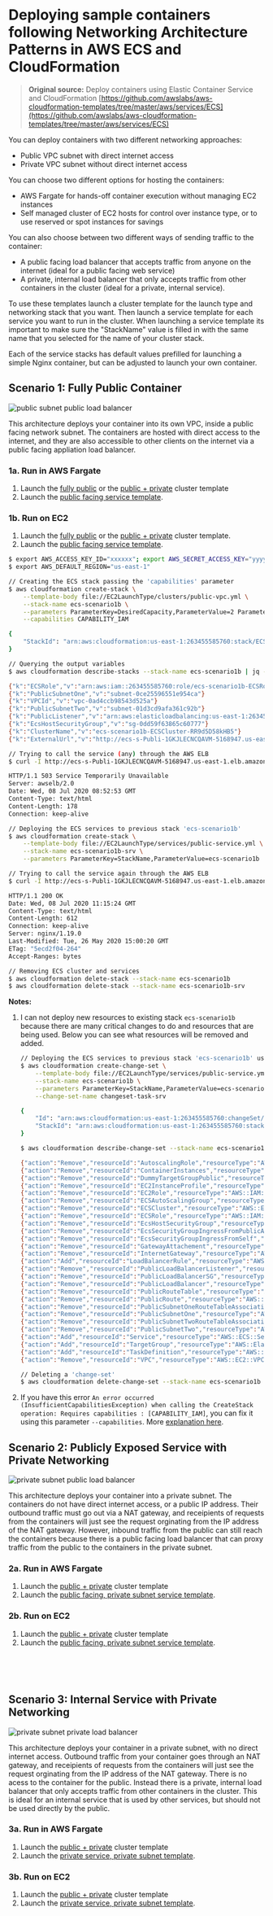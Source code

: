 # Deploying sample containers following Networking Architecture Patterns in AWS ECS and CloudFormation

> **Original source:**
> Deploy containers using Elastic Container Service and CloudFormation
> [https://github.com/awslabs/aws-cloudformation-templates/tree/master/aws/services/ECS](https://github.com/awslabs/aws-cloudformation-templates/tree/master/aws/services/ECS)

You can deploy containers with two different networking approaches:

- Public VPC subnet with direct internet access
- Private VPC subnet without direct internet access

You can choose two different options for hosting the containers:

- AWS Fargate for hands-off container execution without managing EC2 instances
- Self managed cluster of EC2 hosts for control over instance type, or to use reserved or spot instances for savings

You can also choose between two different ways of sending traffic to the container:

- A public facing load balancer that accepts traffic from anyone on the internet (ideal for a public facing web service)
- A private, internal load balancer that only accepts traffic from other containers in the cluster (ideal for a private, internal service).

To use these templates launch a cluster template for the launch type and networking stack that you want. Then launch a service template for each service you want to run in the cluster. When launching a service template its important to make sure the "StackName" value is filled in with the same name that you selected for the name of your cluster stack.

Each of the service stacks has default values prefilled for launching a simple Nginx container, but can be adjusted to launch your own container.

## Scenario 1: Fully Public Container

![public subnet public load balancer](images/public-task-public-loadbalancer.png)

This architecture deploys your container into its own VPC, inside a public facing network subnet. The containers are hosted with direct access to the internet, and they are also accessible to other clients on the internet via a public facing appliation load balancer.

### 1a. Run in AWS Fargate

1. Launch the [fully public](FargateLaunchType/clusters/public-vpc.yml) or the [public + private](FargateLaunchType/clusters/private-vpc.yml) cluster template
2. Launch the [public facing service template](FargateLaunchType/services/public-service.yml).

### 1b. Run on EC2

1. Launch the [fully public](EC2LaunchType/clusters/public-vpc.yml) or the [public + private](EC2LaunchType/clusters/private-vpc.yml) cluster template.
2. Launch the [public facing service template](EC2LaunchType/services/public-service.yml).

```sh
$ export AWS_ACCESS_KEY_ID="xxxxxx"; export AWS_SECRET_ACCESS_KEY="yyyyyyy"
$ export AWS_DEFAULT_REGION="us-east-1"

// Creating the ECS stack passing the 'capabilities' parameter 
$ aws cloudformation create-stack \
    --template-body file://EC2LaunchType/clusters/public-vpc.yml \
    --stack-name ecs-scenario1b \
    --parameters ParameterKey=DesiredCapacity,ParameterValue=2 ParameterKey=MaxSize,ParameterValue=3 ParameterKey=InstanceType,ParameterValue=t2.small \
    --capabilities CAPABILITY_IAM 

{
    "StackId": "arn:aws:cloudformation:us-east-1:263455585760:stack/ECSClusterScenario1b/211c14a0-c070-11ea-9a34-120fbf0f0187"
}

// Querying the output variables
$ aws cloudformation describe-stacks --stack-name ecs-scenario1b | jq -c '.Stacks[].Outputs[] | {k: .OutputKey, v:.OutputValue}'

{"k":"ECSRole","v":"arn:aws:iam::263455585760:role/ecs-scenario1b-ECSRole-NGDBCS882EJA"}
{"k":"PublicSubnetOne","v":"subnet-0ce25596551e954ca"}
{"k":"VPCId","v":"vpc-0ad4ccb98543d525a"}
{"k":"PublicSubnetTwo","v":"subnet-01d3cd9afa361c92b"}
{"k":"PublicListener","v":"arn:aws:elasticloadbalancing:us-east-1:263455585760:listener/app/ecs-s-Publi-1GKJLECNCQAVM/0891d9619f437203/3a20e4f92c2e776f"}
{"k":"EcsHostSecurityGroup","v":"sg-0dd59f63865c60777"}
{"k":"ClusterName","v":"ecs-scenario1b-ECSCluster-RR9d5D58kHB5"}
{"k":"ExternalUrl","v":"http://ecs-s-Publi-1GKJLECNCQAVM-5168947.us-east-1.elb.amazonaws.com"}

// Trying to call the service (any) through the AWS ELB
$ curl -I http://ecs-s-Publi-1GKJLECNCQAVM-5168947.us-east-1.elb.amazonaws.com

HTTP/1.1 503 Service Temporarily Unavailable
Server: awselb/2.0
Date: Wed, 08 Jul 2020 08:52:53 GMT
Content-Type: text/html
Content-Length: 178
Connection: keep-alive

// Deploying the ECS services to previous stack 'ecs-scenario1b'
$ aws cloudformation create-stack \
    --template-body file://EC2LaunchType/services/public-service.yml \
    --stack-name ecs-scenario1b-srv \
    --parameters ParameterKey=StackName,ParameterValue=ecs-scenario1b 

// Trying to call the service again through the AWS ELB
$ curl -I http://ecs-s-Publi-1GKJLECNCQAVM-5168947.us-east-1.elb.amazonaws.com

HTTP/1.1 200 OK
Date: Wed, 08 Jul 2020 11:15:24 GMT
Content-Type: text/html
Content-Length: 612
Connection: keep-alive
Server: nginx/1.19.0
Last-Modified: Tue, 26 May 2020 15:00:20 GMT
ETag: "5ecd2f04-264"
Accept-Ranges: bytes

// Removing ECS cluster and services
$ aws cloudformation delete-stack --stack-name ecs-scenario1b
$ aws cloudformation delete-stack --stack-name ecs-scenario1b-srv
```

**Notes:**    

1. I can not deploy new resources to existing stack `ecs-scenario1b` because there are many critical changes to do and resources that are being used. Below you can see what resources will be removed and added.
   ```sh
   // Deploying the ECS services to previous stack 'ecs-scenario1b' using 'change-set'
   $ aws cloudformation create-change-set \
       --template-body file://EC2LaunchType/services/public-service.yml \
       --stack-name ecs-scenario1b \
       --parameters ParameterKey=StackName,ParameterValue=ecs-scenario1b \
       --change-set-name changeset-task-srv
   
   {
       "Id": "arn:aws:cloudformation:us-east-1:263455585760:changeSet/changeset-task-srv/a90558d2-2b3f-41e2-a0d7-7aece02a3e0b",
       "StackId": "arn:aws:cloudformation:us-east-1:263455585760:stack/ecs-scenario1b/6a719d60-c0f6-11ea-8668-0aa958b6917a"
   }
   
   $ aws cloudformation describe-change-set --stack-name ecs-scenario1b --change-set-name changeset-task-srv | jq -c '.Changes[].ResourceChange | {action: .Action, resourceId: .LogicalResourceId, resourceType: .ResourceType}'
   
   {"action":"Remove","resourceId":"AutoscalingRole","resourceType":"AWS::IAM::Role"}
   {"action":"Remove","resourceId":"ContainerInstances","resourceType":"AWS::AutoScaling::LaunchConfiguration"}
   {"action":"Remove","resourceId":"DummyTargetGroupPublic","resourceType":"AWS::ElasticLoadBalancingV2::TargetGroup"}
   {"action":"Remove","resourceId":"EC2InstanceProfile","resourceType":"AWS::IAM::InstanceProfile"}
   {"action":"Remove","resourceId":"EC2Role","resourceType":"AWS::IAM::Role"}
   {"action":"Remove","resourceId":"ECSAutoScalingGroup","resourceType":"AWS::AutoScaling::AutoScalingGroup"}
   {"action":"Remove","resourceId":"ECSCluster","resourceType":"AWS::ECS::Cluster"}
   {"action":"Remove","resourceId":"ECSRole","resourceType":"AWS::IAM::Role"}
   {"action":"Remove","resourceId":"EcsHostSecurityGroup","resourceType":"AWS::EC2::SecurityGroup"}
   {"action":"Remove","resourceId":"EcsSecurityGroupIngressFromPublicALB","resourceType":"AWS::EC2::SecurityGroupIngress"}
   {"action":"Remove","resourceId":"EcsSecurityGroupIngressFromSelf","resourceType":"AWS::EC2::SecurityGroupIngress"}
   {"action":"Remove","resourceId":"GatewayAttachement","resourceType":"AWS::EC2::VPCGatewayAttachment"}
   {"action":"Remove","resourceId":"InternetGateway","resourceType":"AWS::EC2::InternetGateway"}
   {"action":"Add","resourceId":"LoadBalancerRule","resourceType":"AWS::ElasticLoadBalancingV2::ListenerRule"}
   {"action":"Remove","resourceId":"PublicLoadBalancerListener","resourceType":"AWS::ElasticLoadBalancingV2::Listener"}
   {"action":"Remove","resourceId":"PublicLoadBalancerSG","resourceType":"AWS::EC2::SecurityGroup"}
   {"action":"Remove","resourceId":"PublicLoadBalancer","resourceType":"AWS::ElasticLoadBalancingV2::LoadBalancer"}
   {"action":"Remove","resourceId":"PublicRouteTable","resourceType":"AWS::EC2::RouteTable"}
   {"action":"Remove","resourceId":"PublicRoute","resourceType":"AWS::EC2::Route"}
   {"action":"Remove","resourceId":"PublicSubnetOneRouteTableAssociation","resourceType":"AWS::EC2::SubnetRouteTableAssociation"}
   {"action":"Remove","resourceId":"PublicSubnetOne","resourceType":"AWS::EC2::Subnet"}
   {"action":"Remove","resourceId":"PublicSubnetTwoRouteTableAssociation","resourceType":"AWS::EC2::SubnetRouteTableAssociation"}
   {"action":"Remove","resourceId":"PublicSubnetTwo","resourceType":"AWS::EC2::Subnet"}
   {"action":"Add","resourceId":"Service","resourceType":"AWS::ECS::Service"}
   {"action":"Add","resourceId":"TargetGroup","resourceType":"AWS::ElasticLoadBalancingV2::TargetGroup"}
   {"action":"Add","resourceId":"TaskDefinition","resourceType":"AWS::ECS::TaskDefinition"}
   {"action":"Remove","resourceId":"VPC","resourceType":"AWS::EC2::VPC"}
   
   // Deleting a 'change-set'
   $ aws cloudformation delete-change-set --stack-name ecs-scenario1b --change-set-name changeset-task-srv
   ```
2. If you have this error `An error occurred (InsufficientCapabilitiesException) when calling the CreateStack operation: Requires capabilities : [CAPABILITY_IAM]`, you can fix it using this parameter `--capabilities`. More [explanation here](https://medium.com/@dalumiller/aws-cloudformation-capabilities-parameter-ab73a373278).

## Scenario 2: Publicly Exposed Service with Private Networking

![private subnet public load balancer](images/private-task-public-loadbalancer.png)

This architecture deploys your container into a private subnet. The containers do not have direct internet access, or a public IP address. Their outbound traffic must go out via a NAT gateway, and receipients of requests from the containers will just see the request orginating from the IP address of the NAT gateway. However, inbound traffic from the public can still reach the containers because there is a public facing load balancer that can proxy traffic from the public to the containers in the private subnet.

### 2a. Run in AWS Fargate

1. Launch the [public + private](FargateLaunchType/clusters/private-vpc.yml) cluster template
2. Launch the [public facing, private subnet service template](FargateLaunchType/services/private-subnet-public-service.yml).

### 2b. Run on EC2

1. Launch the [public + private](EC2LaunchType/clusters/private-vpc.yml) cluster template
2. Launch the [public facing, private subnet service template](EC2LaunchType/services/public-service.yml).

&nbsp;

&nbsp;

## Scenario 3: Internal Service with Private Networking

![private subnet private load balancer](images/private-task-private-loadbalancer.png)

This architecture deploys your container in a private subnet, with no direct internet access. Outbound traffic from your container goes through an NAT gateway, and receipients of requests from the containers will just see the request orginating from the IP address of the NAT gateway. There is no acess to the container for the public. Instead there is a private, internal load balancer that only accepts traffic from other containers in the cluster. This is ideal for an internal service that is used by other services, but should not be used directly by the public.

### 3a. Run in AWS Fargate

1. Launch the [public + private](FargateLaunchType/clusters/private-vpc.yml) cluster template
2. Launch the [private service, private subnet template](FargateLaunchType/services/private-subnet-private-service.yml).

### 3b. Run on EC2

1. Launch the [public + private](EC2LaunchType/clusters/private-vpc.yml) cluster template
2. Launch the [private service, private subnet template](EC2LaunchType/services/private-service.yml).


